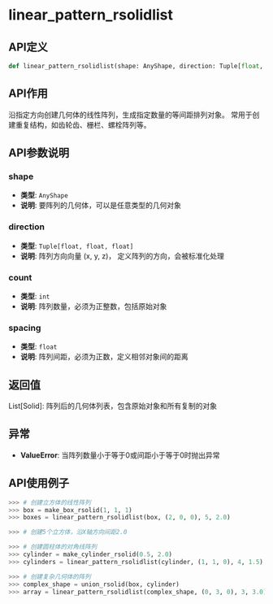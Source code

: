 # linear_pattern_rsolidlist

## API定义

```python
def linear_pattern_rsolidlist(shape: AnyShape, direction: Tuple[float, float, float], count: int, spacing: float) -> List[Solid]
```

## API作用

沿指定方向创建几何体的线性阵列，生成指定数量的等间距排列对象。
常用于创建重复结构，如齿轮齿、栅栏、螺栓阵列等。

## API参数说明

### shape

- **类型**: `AnyShape`
- **说明**: 要阵列的几何体，可以是任意类型的几何对象

### direction

- **类型**: `Tuple[float, float, float]`
- **说明**: 阵列方向向量 (x, y, z)， 定义阵列的方向，会被标准化处理

### count

- **类型**: `int`
- **说明**: 阵列数量，必须为正整数，包括原始对象

### spacing

- **类型**: `float`
- **说明**: 阵列间距，必须为正数，定义相邻对象间的距离

## 返回值

List[Solid]: 阵列后的几何体列表，包含原始对象和所有复制的对象

## 异常

- **ValueError**: 当阵列数量小于等于0或间距小于等于0时抛出异常

## API使用例子

```python
>>> # 创建立方体的线性阵列
>>> box = make_box_rsolid(1, 1, 1)
>>> boxes = linear_pattern_rsolidlist(box, (2, 0, 0), 5, 2.0)

>>> # 创建5个立方体，沿X轴方向间距2.0

>>> # 创建圆柱体的对角线阵列
>>> cylinder = make_cylinder_rsolid(0.5, 2.0)
>>> cylinders = linear_pattern_rsolidlist(cylinder, (1, 1, 0), 4, 1.5)

>>> # 创建复杂几何体的阵列
>>> complex_shape = union_rsolid(box, cylinder)
>>> array = linear_pattern_rsolidlist(complex_shape, (0, 3, 0), 3, 3.0)
```
